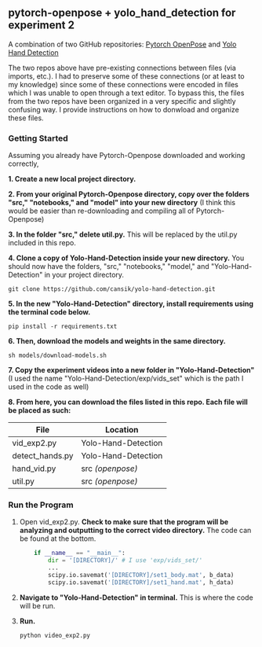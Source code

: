 ## pytorch-openpose + yolo_hand_detection for experiment 2

A combination of two GitHub repositories: [Pytorch OpenPose](https://github.com/Hzzone/pytorch-openpose) and [Yolo Hand Detection](https://github.com/cansik/yolo-hand-detection)

The two repos above have pre-existing connections between files (via imports, etc.). I had to preserve some of these connections (or at least to my knowledge) since some of these connections were encoded in files which I was unable to open through a text editor. To bypass this, the files from the two repos have been organized in a very specific and slightly confusing way. I provide instructions on how to donwload and organize these files.

### Getting Started

Assuming you already have Pytorch-Openpose downloaded and working correctly, 

**1. Create a new local project directory.**

**2. From your original Pytorch-Openpose directory, copy over the folders "src," "notebooks," and "model" into your new directory** (I think this would be easier than re-downloading and compiling all of Pytorch-Openpose)

**3. In the folder "src," delete util.py.** This will be replaced by the util.py included in this repo.

**4. Clone a copy of Yolo-Hand-Detection inside your new directory.** You should now have the folders, "src," "notebooks," "model," and "Yolo-Hand-Detection" in your project directory.
    
    git clone https://github.com/cansik/yolo-hand-detection.git
    
**5. In the new "Yolo-Hand-Detection" directory, install requirements using the terminal code below.**
    
    pip install -r requirements.txt
    
**6. Then, download the models and weights in the same directory.**
   
    sh models/download-models.sh 
    
**7. Copy the experiment videos into a new folder in "Yolo-Hand-Detection"** (I used the name "Yolo-Hand-Detection/exp/vids_set" which is the path I used in the code as well) 

**8. From here, you can download the files listed in this repo. Each file will be placed as such:**

File | Location
------------ | -------------
vid_exp2.py | Yolo-Hand-Detection
detect_hands.py | Yolo-Hand-Detection
hand_vid.py | src _(openpose)_
util.py | src _(openpose)_

### Run the Program

1. Open vid_exp2.py. **Check to make sure that the program will be analyzing and outputting to the correct video directory.** The code can be found at the bottom.
    ```python
        if __name__ == "__main__":
            dir = '[DIRECTORY]/' # I use 'exp/vids_set/'
            ...
            scipy.io.savemat('[DIRECTORY]/set1_body.mat', b_data)
            scipy.io.savemat('[DIRECTORY]/set1_hand.mat', h_data)
    ```
2. **Navigate to "Yolo-Hand-Detection" in terminal.** This is where the code will be run.

3. **Run.**
    ```bash
    python video_exp2.py
    ```
